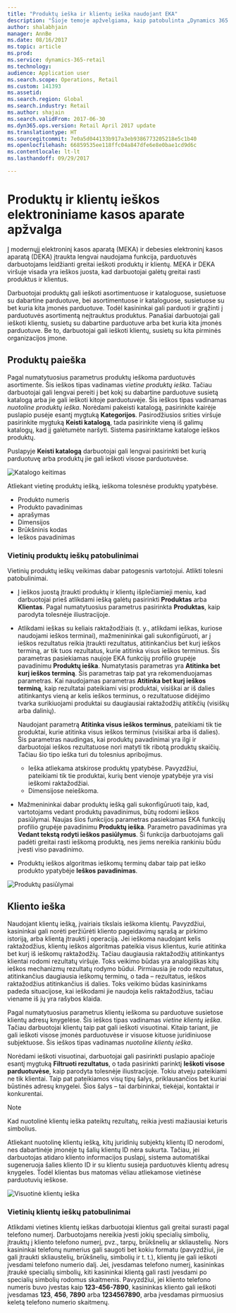 ```yaml
---
title: "Produktų ieška ir klientų ieška naudojant EKA"
description: "Šioje temoje apžvelgiama, kaip patobulinta „Dynamics 365 for Retail“ produktų ir klientų ieškos funkcija."
author: shalabhjain
manager: AnnBe
ms.date: 08/16/2017
ms.topic: article
ms.prod: 
ms.service: dynamics-365-retail
ms.technology: 
audience: Application user
ms.search.scope: Operations, Retail
ms.custom: 141393
ms.assetid: 
ms.search.region: Global
ms.search.industry: Retail
ms.author: shajain
ms.search.validFrom: 2017-06-30
ms.dyn365.ops.version: Retail April 2017 update
ms.translationtype: HT
ms.sourcegitcommit: 7e0a5d044133b917a3eb9386773205218e5c1b40
ms.openlocfilehash: 66859535ee118ffc04a847dfe6e8e0bae1cd9d6c
ms.contentlocale: lt-lt
ms.lasthandoff: 09/29/2017

---
```


# <a name="overview-of-product-and-customer-search-in-point-of-sale"></a>Produktų ir klientų ieškos elektroniniame kasos aparate apžvalga

Į modernųjį elektroninį kasos aparatą (MEKA) ir debesies elektroninį kasos aparatą (DEKA) įtraukta lengvai naudojama funkcija, parduotuvės darbuotojams leidžianti greitai ieškoti produktų ir klientų. MEKA ir DEKA viršuje visada yra ieškos juosta, kad darbuotojai galėtų greitai rasti produktus ir klientus.

Darbuotojai produktų gali ieškoti asortimentuose ir kataloguose, susietuose su dabartine parduotuve, bei asortimentuose ir kataloguose, susietuose su bet kuria kita įmonės parduotuve. Todėl kasininkai gali parduoti ir grąžinti į parduotuvės asortimentą neįtrauktus produktus. Panašiai darbuotojai gali ieškoti klientų, susietų su dabartine parduotuve arba bet kuria kita įmonės parduotuve. Be to, darbuotojai gali ieškoti klientų, susietų su kita pirminės organizacijos įmone.

## <a name="product-search"></a>Produktų paieška 

Pagal numatytuosius parametrus produktų ieškoma parduotuvės asortimente. Šis ieškos tipas vadinamas *vietine produktų ieška*. Tačiau darbuotojai gali lengvai pereiti į bet kokį su dabartine parduotuve susietą katalogą arba jie gali ieškoti kitoje parduotuvėje. Šis ieškos tipas vadinamas *nuotoline produktų ieška*. Norėdami pakeisti katalogą, pasirinkite kairėje puslapio pusėje esantį mygtuką **Kategorijos**. Pasirodžiusios srities viršuje pasirinkite mygtuką **Keisti katalogą**, tada pasirinkite vieną iš galimų katalogų, kad jį galėtumėte naršyti. Sistema pasirinktame kataloge ieškos produktų.

Puslapyje **Keisti katalogą** darbuotojai gali lengvai pasirinkti bet kurią parduotuvę arba produktų jie gali ieškoti visose parduotuvėse.

![Katalogo keitimas](./media/Changecatalog.png "Katalogo keitimas")
 
Atliekant vietinę produktų iešką, ieškoma tolesnėse produktų ypatybėse.

- Produkto numeris
- Produkto pavadinimas
- aprašymas
- Dimensijos
- Brūkšninis kodas
- Ieškos pavadinimas

### <a name="enhancements-to-local-product-searches"></a>Vietinių produktų ieškų patobulinimai

Vietinių produktų ieškų veikimas dabar patogesnis vartotojui. Atlikti tolesni patobulinimai.

- Į ieškos juostą įtraukti produktų ir klientų išplečiamieji meniu, kad darbuotojai prieš atlikdami iešką galėtų pasirinkti **Produktas** arba **Klientas**. Pagal numatytuosius parametrus pasirinkta **Produktas**, kaip parodyta tolesnėje iliustracijoje.
- Atlikdami ieškas su keliais raktažodžiais (t. y., atlikdami ieškas, kuriose naudojami ieškos terminai), mažmenininkai gali sukonfigūruoti, ar į ieškos rezultatus reikia įtraukti rezultatus, atitinkančius bet kurį ieškos terminą, ar tik tuos rezultatus, kurie atitinka visus ieškos terminus. Šis parametras pasiekiamas naujoje EKA funkcijų profilio grupėje pavadinimu **Produktų ieška**. Numatytasis parametras yra **Atitinka bet kurį ieškos terminą**. Šis parametras taip pat yra rekomenduojamas parametras. Kai naudojamas parametras **Atitinka bet kurį ieškos terminą**, kaip rezultatai pateikiami visi produktai, visiškai ar iš dalies atitinkantys vieną ar kelis ieškos terminus, o rezultatuose didėjimo tvarka surikiuojami produktai su daugiausiai raktažodžių atitikčių (visiškų arba dalinių).

    Naudojant parametrą **Atitinka visus ieškos terminus**, pateikiami tik tie produktai, kurie atitinka visus ieškos terminus (visiškai arba iš dalies). Šis parametras naudingas, kai produktų pavadinimai yra ilgi ir darbuotojai ieškos rezultatuose nori matyti tik ribotą produktų skaičių. Tačiau šio tipo ieška turi du tolesnius apribojimus.

    - Ieška atliekama atskirose produktų ypatybėse. Pavyzdžiui, pateikiami tik tie produktai, kurių bent vienoje ypatybėje yra visi ieškomi raktažodžiai.
    - Dimensijose neieškoma.

- Mažmenininkai dabar produktų iešką gali sukonfigūruoti taip, kad, vartotojams vedant produktų pavadinimus, būtų rodomi ieškos pasiūlymai. Naujas šios funkcijos parametras pasiekiamas EKA funkcijų profilio grupėje pavadinimu **Produktų ieška**. Parametro pavadinimas yra **Vedant tekstą rodyti ieškos pasiūlymus**. Ši funkcija darbuotojams gali padėti greitai rasti ieškomą produktą, nes jiems nereikia rankiniu būdu įvesti viso pavadinimo.
- Produktų ieškos algoritmas ieškomų terminų dabar taip pat ieško produkto ypatybėje **Ieškos pavadinimas**.

![Produktų pasiūlymai](./media/Productsuggestions.png "Produktų pasiūlymai")

## <a name="customer-search"></a>Kliento ieška

Naudojant klientų iešką, įvairiais tikslais ieškoma klientų. Pavyzdžiui, kasininkai gali norėti peržiūrėti kliento pageidavimų sąrašą ar pirkimo istoriją, arba klientą įtraukti į operaciją. Jei ieškoma naudojant kelis raktažodžius, klientų ieškos algoritmas pateikia visus klientus, kurie atitinka bet kurį iš ieškomų raktažodžių. Tačiau daugiausia raktažodžių atitinkantys klientai rodomi rezultatų viršuje. Toks veikimo būdas yra analogiškas kitų ieškos mechanizmų rezultatų rodymo būdui. Pirmiausia jie rodo rezultatus, atitinkančius daugiausia ieškomų terminų, o tada – rezultatus, ieškos raktažodžius atitinkančius iš dalies. Toks veikimo būdas kasininkams padeda situacijose, kai ieškodami jie naudoja kelis raktažodžius, tačiau viename iš jų yra rašybos klaida.

Pagal numatytuosius parametrus klientų ieškoma su parduotuve susietose klientų adresų knygelėse. Šis ieškos tipas vadinamas *vietine klientų ieška*. Tačiau darbuotojai klientų taip pat gali ieškoti visuotinai. Kitaip tariant, jie gali ieškoti visose įmonės parduotuvėse ir visuose kituose juridiniuose subjektuose. Šis ieškos tipas vadinamas *nuotoline klientų ieška*.

Norėdami ieškoti visuotinai, darbuotojai gali pasirinkti puslapio apačioje esantį mygtuką **Filtruoti rezultatus**, o tada pasirinkti parinktį **Ieškoti visose parduotuvėse**, kaip parodyta tolesnėje iliustracijoje. Tokiu atveju pateikiami ne tik klientai. Taip pat pateikiamos visų tipų šalys, priklausančios bet kuriai būstinės adresų knygelei. Šios šalys – tai darbininkai, tiekėjai, kontaktai ir konkurentai.

> [!NOTE]
> Kad nuotolinė klientų ieška pateiktų rezultatų, reikia įvesti mažiausiai keturis simbolius.

Atliekant nuotolinę klientų iešką, kitų juridinių subjektų klientų ID nerodomi, nes dabartinėje įmonėje tų šalių klientų ID nėra sukurta. Tačiau, jei darbuotojas atidaro kliento informacijos puslapį, sistema automatiškai sugeneruoja šalies kliento ID ir su klientu susieja parduotuvės klientų adresų knygeles. Todėl klientas bus matomas vėliau atliekamose vietinėse parduotuvių ieškose.

![Visuotinė klientų ieška](./media/Globalcustomersearch.png "Visuotinė klientų ieška")

### <a name="enhancements-to-local-customer-searches"></a>Vietinių klientų ieškų patobulinimai

Atlikdami vietines klientų ieškas darbuotojai klientus gali greitai surasti pagal telefono numerį. Darbuotojams nereikia įvesti jokių specialių simbolių, įtrauktų į kliento telefono numerį, pvz., tarpų, brūkšnelių ar skliaustelių. Nors kasininkai telefonų numerius gali saugoti bet kokiu formatu (pavyzdžiui, jie gali įtraukti skliaustelių, brūkšnelių, simbolių ir t. t.), klientų jie gali ieškoti įvesdami telefono numerio dalį. Jei, įvesdamas telefono numerį, kasininkas įtraukė specialių simbolių, kiti kasininkai klientą gali rasti įvesdami po specialių simbolių rodomus skaitmenis. Pavyzdžiui, jei kliento telefono numeris buvo įvestas kaip **123-456-7890**, kasininkas kliento gali ieškoti įvesdamas **123**, **456**, **7890** arba **1234567890**, arba įvesdamas pirmuosius keletą telefono numerio skaitmenų.

